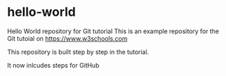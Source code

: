 # hello-world
Hello World repository for Git tutorial
This is an example repository for the Git tutoial on https://www.w3schools.com

This repository is built step by step in the tutorial. 

It now inlcudes steps for GitHub
